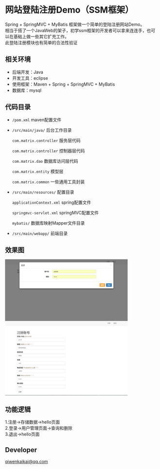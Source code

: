 # 网站登陆注册Demo（SSM框架）
Spring + SpringMVC + MyBatis 框架做一个简单的登陆注册网站Demo。  
相当于搭了一个JavaWeb的架子，初学ssm框架的开发者可以拿来连连手，也可以在基础上做一些其它扩充工作。  
此登陆注册模块也有简单的合法性验证



## 相关环境
- 后端开发：Java
- 开发工具：eclipse
- 使用框架：Maven + Spring + SpringMVC + MyBatis
- 数据库：mysql


## 代码目录
- `/pom.xml` maven配置文件

- `/src/main/java/` 后台工作目录
	
	`com.matrix.controller` 服务层代码
	
	`com.matrix.controller` 控制器层代码

    `com.matrix.dao` 数据库访问层代码
	
	`com.matrix.entity` 模型层
	
	`com.matrix.common` 一些通用工具封装

- `/src/main/resources/` 配置目录

	`applicationContext.xml` spring配置文件
	
	`springmvc-servlet.xml` springMVC配置文件
	
	`mybatis/` 数据库映射Mapper文件目录
	
- `/src/main/webapp/` 前端目录

## 效果图
<img src="images/login.png" width = 80% height = 80% div align=center />
<img src="images/register.png" width = 80% height = 80% div align=center />

## 功能逻辑
1.注册->存储数据->hello页面  
2.登录->用户管理页面->查询和删除  
3.退出->hello页面  

## Developer
qiwenkaikai@qq.com




